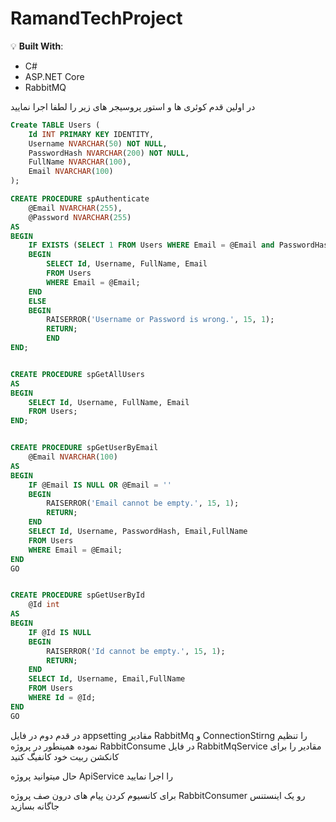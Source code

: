 # RamandTechProject
💡 **Built With**:
- C#
- ASP.NET Core
- RabbitMQ
  
در اولین قدم کوئری ها و استور پروسیجر های زیر را لطفا اجرا نمایید
```sql
Create TABLE Users (
    Id INT PRIMARY KEY IDENTITY,
    Username NVARCHAR(50) NOT NULL,
    PasswordHash NVARCHAR(200) NOT NULL,
    FullName NVARCHAR(100),
    Email NVARCHAR(100)
);

CREATE PROCEDURE spAuthenticate
    @Email NVARCHAR(255),
    @Password NVARCHAR(255)
AS
BEGIN
    IF EXISTS (SELECT 1 FROM Users WHERE Email = @Email and PasswordHash = @Password)
    BEGIN
        SELECT Id, Username, FullName, Email
        FROM Users
        WHERE Email = @Email;
    END
    ELSE
    BEGIN
        RAISERROR('Username or Password is wrong.', 15, 1);
        RETURN;
		END
END;


CREATE PROCEDURE spGetAllUsers
AS
BEGIN
    SELECT Id, Username, FullName, Email
    FROM Users;
END;


CREATE PROCEDURE spGetUserByEmail
    @Email NVARCHAR(100)
AS
BEGIN
    IF @Email IS NULL OR @Email = ''
    BEGIN
        RAISERROR('Email cannot be empty.', 15, 1);
        RETURN;
    END
    SELECT Id, Username, PasswordHash, Email,FullName
    FROM Users
    WHERE Email = @Email;
END
GO


CREATE PROCEDURE spGetUserById
    @Id int
AS
BEGIN
    IF @Id IS NULL
    BEGIN
        RAISERROR('Id cannot be empty.', 15, 1);
        RETURN;
    END
    SELECT Id, Username, Email,FullName
    FROM Users
    WHERE Id = @Id;
END
GO
```

در قدم دوم در فایل appsetting مقادیر RabbitMq و ConnectionStirng را تنظیم نموده
همینطور در پروژه RabbitConsume در فایل RabbitMqService مقادیر را برای کانکشن ربیت خود کانفیگ کنید

حال میتوانید پروژه ApiService را اجرا نمایید 

برای کانسیوم کردن پیام های درون صف پروژه RabbitConsumer رو یک اینستنس جاگانه بسازید 
